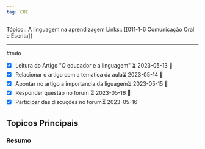 ```yaml
---
tag: COE
---
```

Tópico::  A linguagem na aprendizagem
Links:: [[011-1-6 Comunicação Oral e Escrita]]  

---
#todo 
 - [x] Leitura do Artigo "O educador e a linguagem" ⏳ 2023-05-13 🔼
 - [x] Relacionar o artigo com  a tematica da aula⏳ 2023-05-14 🔼
 - [x] Apontar no artigo a importancia da liguagem⏳ 2023-05-15 🔼
 - [x] Responder questão no forum ⏳ 2023-05-16 🔼
 - [x] Participar das discuções no forum⏳ 2023-05-16

## Topicos Principais

### Resumo

